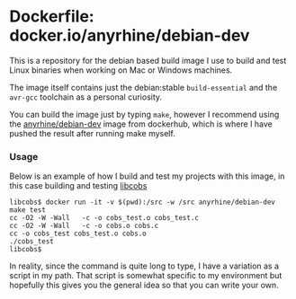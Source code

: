 
# Dockerfile: docker.io/anyrhine/debian-dev

This is a repository for the debian based build image I use to build and test Linux binaries when working on Mac or Windows machines.

The image itself contains just the debian:stable `build-essential` and the `avr-gcc` toolchain as a personal curiosity.

You can build the image just by typing `make`, however I recommend using the [anyrhine/debian-dev](https://hub.docker.com/r/anyrhine/debian-dev/) image from dockerhub, which is where I have pushed the result after running make myself.

### Usage

Below is an example of how I build and test my projects with this image, in this case building and testing [libcobs](https://github.com/aki5/libcobs/)

```
libcobs$ docker run -it -v $(pwd):/src -w /src anyrhine/debian-dev make test
cc -O2 -W -Wall   -c -o cobs_test.o cobs_test.c
cc -O2 -W -Wall   -c -o cobs.o cobs.c
cc -o cobs_test cobs_test.o cobs.o
./cobs_test
libcobs$
```

In reality, since the command is quite long to type, I have a variation as a script in my path. That script is somewhat specific to my environment but hopefully this gives you the general idea so that you can write your own.
